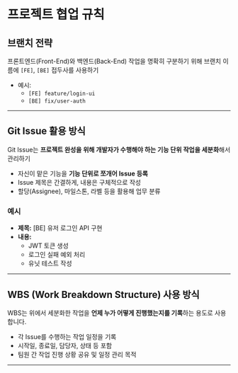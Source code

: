 # 프로젝트 협업 규칙

## 브랜치 전략

프론트엔드(Front-End)와 백엔드(Back-End) 작업을 명확히 구분하기 위해 브랜치 이름에 `[FE]`, `[BE]` 접두사를 사용하기

- 예시:  
  - `[FE] feature/login-ui`  
  - `[BE] fix/user-auth`

---

## Git Issue 활용 방식

Git Issue는 **프로젝트 완성을 위해 개발자가 수행해야 하는 기능 단위 작업을 세분화**해서 관리하기

- 자신이 맡은 기능을 **기능 단위로 쪼개어 Issue 등록**
- Issue 제목은 간결하게, 내용은 구체적으로 작성
- 할당(Assignee), 마일스톤, 라벨 등을 활용해 업무 분류

### 예시

- **제목:** [BE] 유저 로그인 API 구현
- **내용:**
  - JWT 토큰 생성
  - 로그인 실패 예외 처리
  - 유닛 테스트 작성

---

## WBS (Work Breakdown Structure) 사용 방식

WBS는 위에서 세분화한 작업을 **언제 누가 어떻게 진행했는지를 기록**하는 용도로 사용합니다.

- 각 Issue를 수행하는 작업 일정을 기록
- 시작일, 종료일, 담당자, 상태 등 포함
- 팀원 간 작업 진행 상황 공유 및 일정 관리 목적

---

